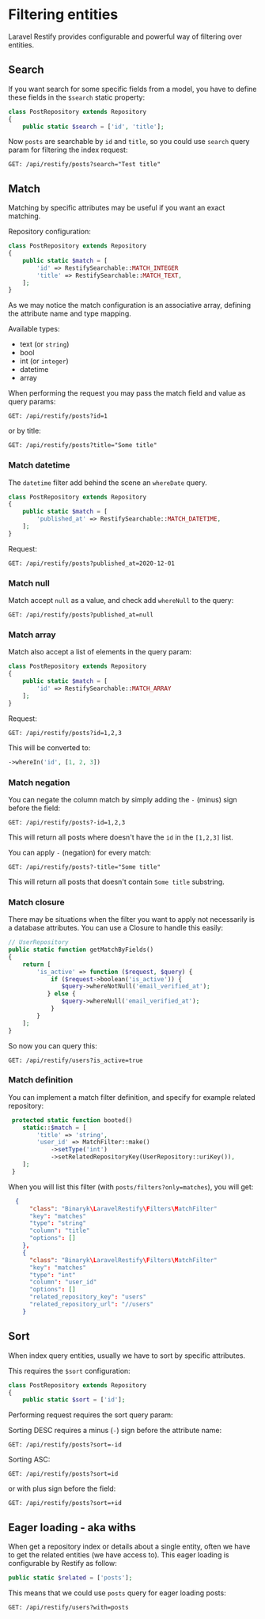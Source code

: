 # Filtering entities

Laravel Restify provides configurable and powerful way of filtering over entities.

## Search

If you want search for some specific fields from a model, you have to define these fields in the `$search` static 
property:

```php
class PostRepository extends Repository
{
    public static $search = ['id', 'title'];
```

Now `posts` are searchable by `id` and `title`, so you could use `search` query param for filtering the index 
request: 

```http request
GET: /api/restify/posts?search="Test title"
```

## Match

Matching by specific attributes may be useful if you want an exact matching. 

Repository configuration:

```php
class PostRepository extends Repository
{
    public static $match = [
        'id' => RestifySearchable::MATCH_INTEGER
        'title' => RestifySearchable::MATCH_TEXT,
    ];
}
```

As we may notice the match configuration is an associative array, defining the attribute name and type mapping. 

Available types:

- text (or `string`)
- bool
- int (or `integer`)
- datetime
- array

When performing the request you may pass the match field and value as query params:

```http request
GET: /api/restify/posts?id=1
```

or by title:

```http request
GET: /api/restify/posts?title="Some title"
```

### Match datetime

The `datetime` filter add behind the scene an `whereDate` query. 

```php
class PostRepository extends Repository
{
    public static $match = [
        'published_at' => RestifySearchable::MATCH_DATETIME,
    ];
}
```

Request: 

```http request
GET: /api/restify/posts?published_at=2020-12-01
```

### Match null

Match accept `null` as a value, and check add `whereNull` to the query:

```http request
GET: /api/restify/posts?published_at=null
```

### Match array

Match also accept a list of elements in the query param:

```php
class PostRepository extends Repository
{
    public static $match = [
        'id' => RestifySearchable::MATCH_ARRAY
    ];
}
```

Request: 

```http request
GET: /api/restify/posts?id=1,2,3
```

This will be converted to:

```php
->whereIn('id', [1, 2, 3])
```

### Match negation

You can negate the column match by simply adding the `-` (minus) sign before the field:

```http request
GET: /api/restify/posts?-id=1,2,3
```

This will return all posts where doesn't have the `id` in the `[1,2,3]` list.

You can apply `-` (negation) for every match: 

```http request
GET: /api/restify/posts?-title="Some title"
```

This will return all posts that doesn't contain `Some title` substring.

### Match closure

There may be situations when the filter you want to apply not necessarily is a database attributes. You can use a Closure to handle this easily:

```php
// UserRepository
public static function getMatchByFields()
{
    return [
        'is_active' => function ($request, $query) {
            if ($request->boolean('is_active')) {
               $query->whereNotNull('email_verified_at');
           } else {
               $query->whereNull('email_verified_at');
            }       
        }
    ];
}
```

So now you can query this: 

```http request
GET: /api/restify/users?is_active=true
```

### Match definition

You can implement a match filter definition, and specify for example related repository:

```php
 protected static function booted()
    static::$match = [
        'title' => 'string',
        'user_id' => MatchFilter::make()
            ->setType('int')
            ->setRelatedRepositoryKey(UserRepository::uriKey()),
    ];
 }
```
When you will list this filter (with `posts/filters?only=matches`), you will get: 

```json
  {
      "class": "Binaryk\LaravelRestify\Filters\MatchFilter"
      "key": "matches"
      "type": "string"
      "column": "title"
      "options": []
    },
    {
      "class": "Binaryk\LaravelRestify\Filters\MatchFilter"
      "key": "matches"
      "type": "int"
      "column": "user_id"
      "options": []
      "related_repository_key": "users"
      "related_repository_url": "//users"
    }
```
## Sort 
When index query entities, usually we have to sort by specific attributes. 

This requires the `$sort` configuration:

```php
class PostRepository extends Repository
{
    public static $sort = ['id'];
```
 
 Performing request requires the sort query param: 
 
 Sorting DESC requires a minus (`-`) sign before the attribute name:
 
 ```http request
GET: /api/restify/posts?sort=-id
```

 Sorting ASC:
 
 ```http request
GET: /api/restify/posts?sort=id
```

or with plus sign before the field:

 ```http request
GET: /api/restify/posts?sort=+id
```

## Eager loading - aka withs

When get a repository index or details about a single entity, often we have to get the related entities (we have access to).
This eager loading is configurable by Restify as follow: 

```php
public static $related = ['posts'];
```

This means that we could use `posts` query for eager loading posts:

```http request
GET: /api/restify/users?with=posts
```

